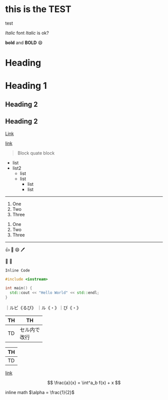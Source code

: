 # this is the TEST

test

_Italic_ font _Italic_ is ok?

**bold** and **BOLD**
:smile:

# Heading

# Heading 1

## Heading 2

## Heading 2

[Link](this)

[link][1]

> Block quate
> block

- list
- list2
  - list
  - list
    - list
    - list

---

1. One
1. Two
1. Three

1) One
2) Two
3) Three

---

:+1: :anger: :smile: :pen:

:angel: :thinking:

`Inline Code`

```cpp
#include <iostream>

int main() {
  std::cout << "Hello World" << std::endl;
}
```

｜ルビ《るび》
｜ル《・》｜び《・》

| TH  | TH               |
| --- | ---------------- |
| TD  | セル内で<br>改行 |

| TH  |
| --- |
| TD  |

[link](#Heading)

[1]: http

$$
\frac{a}{x} = \int^a_b f(x) + x
$$

inline math $\alpha = \frac{1}{2}$

